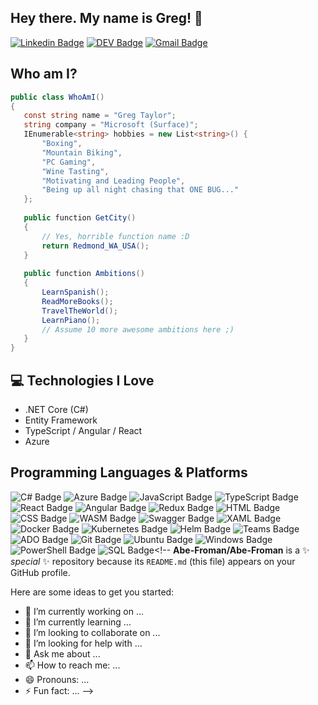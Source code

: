 
<h2> Hey there. My name is Greg! 👋</h2>

[![Linkedin Badge](https://img.shields.io/badge/-gregtaylorau-blue?style=for-the-badge&logo=Linkedin&logoColor=white&link=https://www.linkedin.com/in/gregtaylorau)](https://www.linkedin.com/in/gregtaylorau) [![DEV Badge](https://img.shields.io/badge/-gtdownunder-7FBC00?style=for-the-badge&logo=Dev.to&link=https://dev.to/gtdownunder)](https://dev.to/gtdownunder) [![Gmail Badge](https://img.shields.io/badge/-gregtaylor926-c14438?style=for-the-badge&logo=Gmail&logoColor=white&link=mailto:gregtaylor926@gmail.com)](mailto:gregtaylor926@gmail.com)


 ## Who am I?
 ```csharp
public class WhoAmI() 
{
	const string name = "Greg Taylor";
	string company = "Microsoft (Surface)";
	IEnumerable<string> hobbies = new List<string>() {
		"Boxing",
		"Mountain Biking",
		"PC Gaming",
		"Wine Tasting",
		"Motivating and Leading People",
		"Being up all night chasing that ONE BUG..."
	};
	
	public function GetCity()
	{
		// Yes, horrible function name :D
		return Redmond_WA_USA();
	}
	
	public function Ambitions() 
	{
		LearnSpanish();
		ReadMoreBooks();
		TravelTheWorld();
		LearnPiano();
		// Assume 10 more awesome ambitions here ;)
	}
}
 ```

## :computer: Technologies I Love
* .NET Core (C#)
* Entity Framework
* TypeScript / Angular / React
*  Azure

## Programming Languages & Platforms
 ![C# Badge](https://img.shields.io/badge/C%23-5C2D91?style=for-the-badge&logo=.net) ![Azure Badge](https://img.shields.io/badge/Azure-0089D6?style=for-the-badge&logo=microsoft-azure&logoColor=white) ![JavaScript Badge](https://img.shields.io/badge/JavaScript-yellow?style=for-the-badge&logo=javascript&logoColor=white) ![TypeScript Badge](https://img.shields.io/badge/TypeScript-007ACC?style=for-the-badge&logo=typescript)  ![React Badge](https://img.shields.io/badge/REACTJS-24CBF9?style=for-the-badge&logo=react&logoColor=black)  ![Angular Badge](https://img.shields.io/badge/Angular-DD0031?style=for-the-badge&logo=angular) ![Redux Badge](https://img.shields.io/badge/Redux-764ABC?style=for-the-badge&logo=redux)  ![HTML Badge](https://img.shields.io/badge/HTML-E34F26?style=for-the-badge&logo=html5&logoColor=white)  ![CSS Badge](https://img.shields.io/badge/CSS-1572B6?style=for-the-badge&logo=css3) ![WASM Badge](https://img.shields.io/badge/WebAssembly-654FF0?style=for-the-badge&logo=webassembly&logoColor=white) ![Swagger Badge](https://img.shields.io/badge/Swagger-6ACC14?style=for-the-badge&logo=swagger&logoColor=black) ![XAML Badge](https://img.shields.io/badge/XAML-0C54C2?style=for-the-badge&logo=xaml) ![Docker Badge](https://img.shields.io/badge/Docker-2496ED?style=for-the-badge&logo=docker&logoColor=white) ![Kubernetes Badge](https://img.shields.io/badge/Kubernetes-326CE5?style=for-the-badge&logo=kubernetes&logoColor=white) ![Helm Badge](https://img.shields.io/badge/Helm-277A9F?style=for-the-badge&logo=helm) ![Teams Badge](https://img.shields.io/badge/Teams-6264A7?style=for-the-badge&logo=microsoft-teams&logoColor=white) ![ADO Badge](https://img.shields.io/badge/Azure%20Devops-0078D7?style=for-the-badge&logo=azure-devops) ![Git Badge](https://img.shields.io/badge/Git-F05032?style=for-the-badge&logo=git&logoColor=white) ![Ubuntu Badge](https://img.shields.io/badge/Ubuntu-E95420?style=for-the-badge&logo=ubuntu&logoColor=white) ![Windows Badge](https://img.shields.io/badge/Windows-0078D6?style=for-the-badge&logo=windows) ![PowerShell Badge](https://img.shields.io/badge/Powershell-5391FE?style=for-the-badge&logo=powershell&logoColor=white)
 ![SQL Badge](https://img.shields.io/badge/SQL-CC2927?style=for-the-badge&logo=microsoft-sql-server&logoColor=white)<!--
**Abe-Froman/Abe-Froman** is a ✨ _special_ ✨ repository because its `README.md` (this file) appears on your GitHub profile.

Here are some ideas to get you started:

- 🔭 I’m currently working on ...
- 🌱 I’m currently learning ...
- 👯 I’m looking to collaborate on ...
- 🤔 I’m looking for help with ...
- 💬 Ask me about ...
- 📫 How to reach me: ...
- 😄 Pronouns: ...
- ⚡ Fun fact: ...
-->
